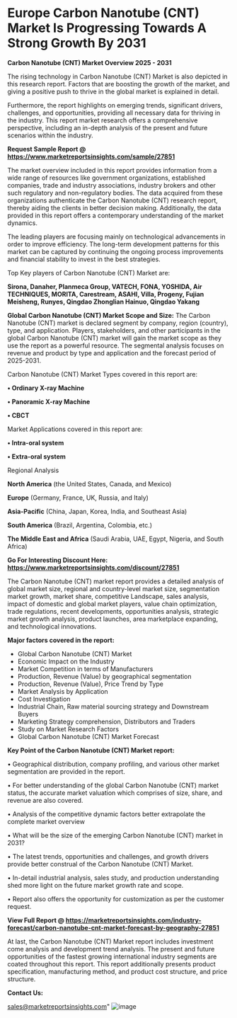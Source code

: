 # Europe Carbon Nanotube (CNT) Market Is Progressing Towards A Strong Growth By 2031

<Strong> Carbon Nanotube (CNT) Market Overview 2025 - 2031</strong>

The rising technology in Carbon Nanotube (CNT) Market is also depicted in this research report. Factors that are boosting the growth of the market, and giving a positive push to thrive in the global market is explained in detail.

Furthermore, the report highlights on emerging trends, significant drivers, challenges, and opportunities, providing all necessary data for thriving in the industry. This report market research offers a comprehensive perspective, including an in-depth analysis of the present and future scenarios within the industry.

<strong>Request Sample Report @ <a href=https://www.marketreportsinsights.com/sample/27851>https://www.marketreportsinsights.com/sample/27851</a></strong>

The market overview included in this report provides information from a wide range of resources like government organizations, established companies, trade and industry associations, industry brokers and other such regulatory and non-regulatory bodies. The data acquired from these organizations authenticate the Carbon Nanotube (CNT) research report, thereby aiding the clients in better decision making. Additionally, the data provided in this report offers a contemporary understanding of the market dynamics.

The leading players are focusing mainly on technological advancements in order to improve efficiency. The long-term development patterns for this market can be captured by continuing the ongoing process improvements and financial stability to invest in the best strategies.

Top Key players of Carbon Nanotube (CNT) Market are:

<strong>Sirona, Danaher, Planmeca Group, VATECH, FONA, YOSHIDA, Air TECHNIQUES, MORITA, Carestream, ASAHI, Villa, Progeny, Fujian Meisheng, Runyes, Qingdao Zhonglian Hainuo, Qingdao Yakang</strong>

<strong><b>Global Carbon Nanotube (CNT) Market Scope and Size:</b></strong>
The Carbon Nanotube (CNT) market is declared segment by company, region (country), type, and application. Players, stakeholders, and other participants in the global Carbon Nanotube (CNT) market will gain the market scope as they use the report as a powerful resource. The segmental analysis focuses on revenue and product by type and application and the forecast period of 2025-2031.

Carbon Nanotube (CNT) Market Types covered in this report are:

<strong>• Ordinary X-ray Machine

• Panoramic X-ray Machine

• CBCT</strong>

Market Applications covered in this report are:

<strong>• Intra-oral system

• Extra-oral system</strong> 

Regional Analysis

<strong>North America</strong> (the United States, Canada, and Mexico)

<strong>Europe</strong> (Germany, France, UK, Russia, and Italy)

<strong>Asia-Pacific</strong> (China, Japan, Korea, India, and Southeast Asia)

<strong>South America</strong> (Brazil, Argentina, Colombia, etc.)

<strong>The Middle East and Africa</strong> (Saudi Arabia, UAE, Egypt, Nigeria, and South Africa)

<strong>Go For Interesting Discount Here: <a href=https://www.marketreportsinsights.com/discount/27851>https://www.marketreportsinsights.com/discount/27851</a></strong>

The Carbon Nanotube (CNT) market report provides a detailed analysis of global market size, regional and country-level market size, segmentation market growth, market share, competitive Landscape, sales analysis, impact of domestic and global market players, value chain optimization, trade regulations, recent developments, opportunities analysis, strategic market growth analysis, product launches, area marketplace expanding, and technological innovations.

<strong><b>Major factors covered in the report:</b></strong>
<ul>
  <li>Global Carbon Nanotube (CNT) Market </li>
  <li>Economic Impact on the Industry</li>
  <li>Market Competition in terms of Manufacturers</li>
  <li>Production, Revenue (Value) by geographical segmentation</li>
  <li>Production, Revenue (Value), Price Trend by Type</li>
  <li>Market Analysis by Application</li>
  <li>Cost Investigation</li>
  <li>Industrial Chain, Raw material sourcing strategy and Downstream Buyers</li>
  <li>Marketing Strategy comprehension, Distributors and Traders</li>
  <li>Study on Market Research Factors</li>
  <li>Global Carbon Nanotube (CNT) Market Forecast</li>
</ul>

<strong><b>Key Point of the Carbon Nanotube (CNT) Market report:</b></strong>

• Geographical distribution, company profiling, and various other market segmentation are provided in the report.

• For better understanding of the global Carbon Nanotube (CNT) market status, the accurate market valuation which comprises of size, share, and revenue are also covered.

• Analysis of the competitive dynamic factors better extrapolate the complete market overview

• What will be the size of the emerging Carbon Nanotube (CNT) market in 2031?

• The latest trends, opportunities and challenges, and growth drivers provide better construal of the Carbon Nanotube (CNT) Market.

• In-detail industrial analysis, sales study, and production understanding shed more light on the future market growth rate and scope.

• Report also offers the opportunity for customization as per the customer request.

<strong><b>View Full Report @ <a href=https://marketreportsinsights.com/industry-forecast/carbon-nanotube-cnt-market-forecast-by-geography-27851>https://marketreportsinsights.com/industry-forecast/carbon-nanotube-cnt-market-forecast-by-geography-27851</a></b></strong>


At last, the Carbon Nanotube (CNT) Market report includes investment come analysis and development trend analysis. The present and future opportunities of the fastest growing international industry segments are coated throughout this report. This report additionally presents product specification, manufacturing method, and product cost structure, and price structure.

<strong>Contact Us:</strong>

sales@marketreportsinsights.com"
![image](https://github.com/user-attachments/assets/a05a7eaf-1b08-4668-97a8-df4438da2693)
